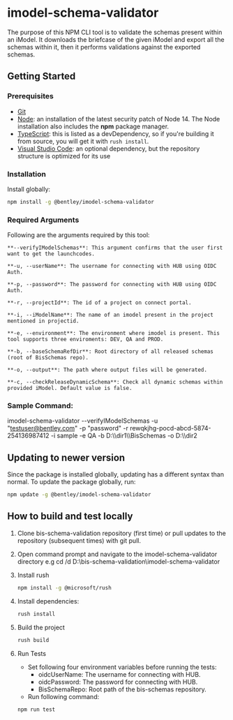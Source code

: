 # imodel-schema-validator
The purpose of this NPM CLI tool is to validate the schemas present within an iModel. It downloads the briefcase of the given iModel and export all the schemas within it, then it performs validations against the exported schemas.

## Getting Started

### Prerequisites

- [Git](https://git-scm.com/)
- [Node](https://nodejs.org/en/): an installation of the latest security patch of Node 14. The Node installation also includes the **npm** package manager.
- [TypeScript](https://www.typescriptlang.org/): this is listed as a devDependency, so if you're building it from source, you will get it with `rush install`.
- [Visual Studio Code](https://code.visualstudio.com/): an optional dependency, but the repository structure is optimized for its use

### Installation

Install globally:

```sh
npm install -g @bentley/imodel-schema-validator
```

### Required Arguments

Following are the arguments required by this tool:

    **--verifyIModelSchemas**: This argument confirms that the user first want to get the launchcodes.

    **-u, --userName**: The username for connecting with HUB using OIDC Auth.

    **-p, --password**: The password for connecting with HUB using OIDC Auth.

    **-r, --projectId**: The id of a project on connect portal.

    **-i, --iModelName**: The name of an imodel present in the project mentioned in projectid.

    **-e, --environment**: The environment where imodel is present. This tool supports three enviroments: DEV, QA and PROD.

    **-b, --baseSchemaRefDir**: Root directory of all released schemas (root of BisSchemas repo).

    **-o, --output**: The path where output files will be generated.

    **-c, --checkReleaseDynamicSchema**: Check all dynamic schemas within provided iModel. Default value is false.

### Sample Command:
imodel-schema-validator --verifyIModelSchemas -u "testuser@bentley.com" -p "password" -r rewqkjhg-pocd-abcd-5874-254136987412 -i sample -e QA -b D:\\\\dir1\\\\BisSchemas -o D:\\\\dir2

## Updating to newer version

Since the package is installed globally, updating has a different syntax than normal. To update the package globally, run:

```sh
npm update -g @bentley/imodel-schema-validator
```

## How to build and test locally
1. Clone bis-schema-validation repository (first time) or pull updates to the repository (subsequent times) with git pull.

2. Open command prompt and navigate to the imodel-schema-validator directory e.g cd /d D:\bis-schema-validation\imodel-schema-validator

3. Install rush
    ```sh
    npm install -g @microsoft/rush
    ```
4. Install dependencies:
    ```sh
    rush install
    ```
5. Build the project
    ```sh
    rush build
    ```
6. Run Tests
    - Set following four environment variables before running the tests:
        - oidcUserName: The username for connecting with HUB.
        - oidcPassword: The password for connecting with HUB.
        - BisSchemaRepo: Root path of the bis-schemas repository.
    - Run following command:
    ```sh
    npm run test
    ```